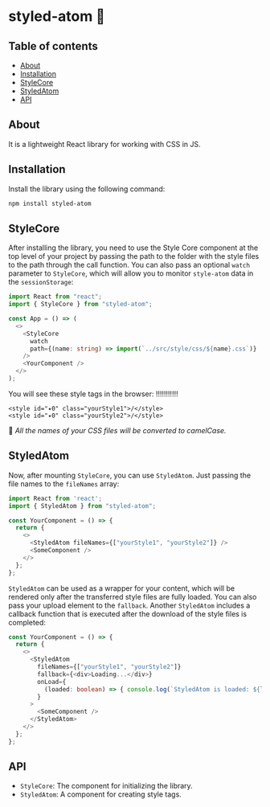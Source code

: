 # styled-atom 💫

## Table of contents

- [About](#About)
- [Installation](#Installation)
- [StyleCore](#StyleCore)
- [StyledAtom](#StyledAtom)
- [API](#API)

## About

It is a lightweight React library for working with CSS in JS.

## Installation

Install the library using the following command:

```bash
npm install styled-atom
```

## StyleCore

After installing the library, you need to use the Style Core component at the top level of your project by passing the path to the folder with the style files to the path through the call function.
You can also pass an optional `watch` parameter to `StyleCore`, which will allow you to monitor `style-atom` data in the `sessionStorage`:

```typescript
import React from "react";
import { StyleCore } from "styled-atom";

const App = () => (
  <>
    <StyleCore
      watch
      path={(name: string) => import(`../src/style/css/${name}.css`)}
    />
    <YourComponent />
  </>
);
```

You will see these style tags in the browser:
!!!!!!!!!!!

```
<style id="✦0" class="yourStyle1">/</style>
<style id="✦0" class="yourStyle2">/</style>
```

🔮 _All the names of your CSS files will be converted to camelCase._

## StyledAtom

Now, after mounting `StyleCore`, you can use `StyledAtom`. Just passing the file names to the `fileNames` array:

```javascript
import React from 'react';
import { StyledAtom } from "styled-atom";

const YourComponent = () => {
  return {
    <>
      <StyledAtom fileNames={["yourStyle1", "yourStyle2"]} />
      <SomeComponent />
    </>
  };
};
```

`StyledAtom` can be used as a wrapper for your content, which will be rendered only after the transferred style files are fully loaded.
You can also pass your upload element to the `fallback`.
Another `StyledAtom` includes a callback function that is executed after the download of the style files is completed:

```typescript
const YourComponent = () => {
  return {
    <>
      <StyledAtom
        fileNames={["yourStyle1", "yourStyle2"]}
        fallback={<div>Loading...</div>}
        onLoad={
          (loaded: boolean) => { console.log(`StyledAtom is loaded: ${loaded}`); }
        }
      >
        <SomeComponent />
      </StyledAtom>
    </>
  };
};
```

## API

- `StyleCore`: The component for initializing the library.
- `StyledAtom`: A component for creating style tags.
